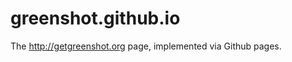 greenshot.github.io
===================

The http://getgreenshot.org page, implemented via Github pages.
